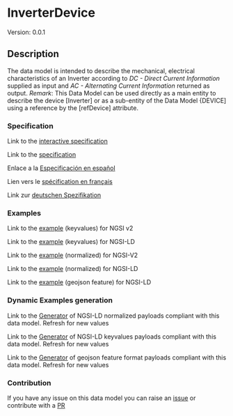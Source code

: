 # InverterDevice
Version: 0.0.1

## Description 

The data model is intended to describe the mechanical, electrical characteristics of an Inverter according to *DC - Direct Current Information* supplied as input and *AC - Alternating Current Information*  returned as output. *Remark*: This Data Model can be used directly as a main entity to describe the device [Inverter] or as a sub-entity of the Data Model {DEVICE] using a reference by the [refDevice] attribute.
### Specification

Link to the [interactive specification](https://swagger.lab.fiware.org/?url=https://smart-data-models.github.io/dataModel.Energy/InverterDevice/swagger.yaml)

Link to the [specification](https://github.com/smart-data-models/dataModel.Energy/blob/master/InverterDevice/doc/spec.md)

Enlace a la [Especificación en español](https://github.com/smart-data-models/dataModel.Energy/blob/master/InverterDevice/doc/spec_ES.md)

Lien vers le [spécification en français](https://github.com/smart-data-models/dataModel.Energy/blob/master/InverterDevice/doc/spec_FR.md)

Link zur [deutschen Spezifikation](https://github.com/smart-data-models/dataModel.Energy/blob/master/InverterDevice/doc/spec_DE.md)
### Examples

Link to the [example](https://smart-data-models.github.io/dataModel.Energy/InverterDevice/examples/example.json) (keyvalues) for NGSI v2

Link to the [example](https://smart-data-models.github.io/dataModel.Energy/InverterDevice/examples/example.jsonld) (keyvalues) for NGSI-LD

Link to the [example](https://smart-data-models.github.io/dataModel.Energy/InverterDevice/examples/example-normalized.json) (normalized) for NGSI-V2

Link to the [example](https://smart-data-models.github.io/dataModel.Energy/InverterDevice/examples/example-normalized.jsonld) (normalized) for NGSI-LD

Link to the [example](https://smart-data-models.github.io/dataModel.Energy/InverterDevice/examples/example-geojsonfeature.json) (geojson feature) for NGSI-LD
### Dynamic Examples generation

Link to the [Generator](https://smartdatamodels.org/extra/ngsi-ld_generator.php?schemaUrl=https://raw.githubusercontent.com/smart-data-models/dataModel.Energy/master/InverterDevice/schema.json&email=info@smartdatamodels.org) of NGSI-LD normalized payloads compliant with this data model. Refresh for new values

Link to the [Generator](https://smartdatamodels.org/extra/ngsi-ld_generator_keyvalues.php?schemaUrl=https://raw.githubusercontent.com/smart-data-models/dataModel.Energy/master/InverterDevice/schema.json&email=info@smartdatamodels.org) of NGSI-LD keyvalues payloads compliant with this data model. Refresh for new values

Link to the [Generator](https://smartdatamodels.org/extra/geojson_features_generator.php?schemaUrl=https://raw.githubusercontent.com/smart-data-models/dataModel.Energy/master/InverterDevice/schema.json&email=info@smartdatamodels.org) of geojson feature format payloads compliant with this data model. Refresh for new values
### Contribution

 If you have any issue on this data model you can raise an [issue](https://github.com/smart-data-models/dataModel.Energy/issues)  or contribute with a [PR](https://github.com/smart-data-models/dataModel.Energy/pulls)